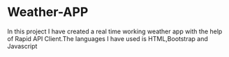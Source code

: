 # Weather-APP
In this project I have created a real time working weather app with the help of Rapid API Client.The languages I have used is HTML,Bootstrap and Javascript 

